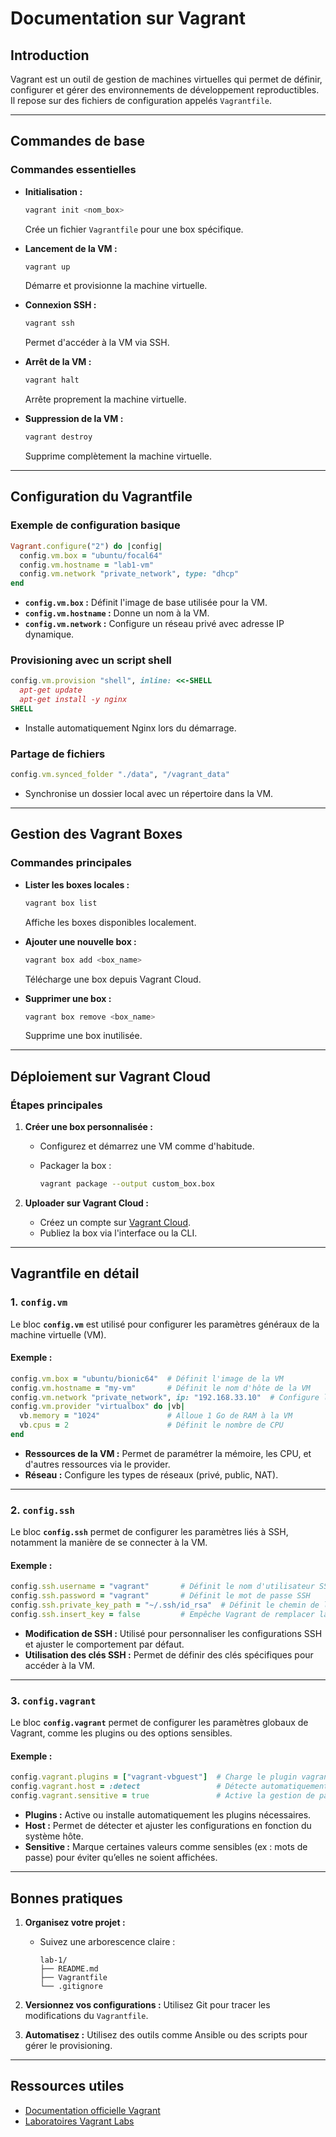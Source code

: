 # Documentation sur Vagrant

## Introduction

Vagrant est un outil de gestion de machines virtuelles qui permet de définir, configurer et gérer des environnements de développement reproductibles. Il repose sur des fichiers de configuration appelés `Vagrantfile`.

---

## Commandes de base

### Commandes essentielles

- **Initialisation :**

  ```bash
  vagrant init <nom_box>
  ```

  Crée un fichier `Vagrantfile` pour une box spécifique.

- **Lancement de la VM :**

  ```bash
  vagrant up
  ```

  Démarre et provisionne la machine virtuelle.

- **Connexion SSH :**

  ```bash
  vagrant ssh
  ```

  Permet d'accéder à la VM via SSH.

- **Arrêt de la VM :**

  ```bash
  vagrant halt
  ```

  Arrête proprement la machine virtuelle.

- **Suppression de la VM :**

  ```bash
  vagrant destroy
  ```

  Supprime complètement la machine virtuelle.

---

## Configuration du Vagrantfile

### Exemple de configuration basique

```ruby
Vagrant.configure("2") do |config|
  config.vm.box = "ubuntu/focal64"
  config.vm.hostname = "lab1-vm"
  config.vm.network "private_network", type: "dhcp"
end
```

- **`config.vm.box` :** Définit l'image de base utilisée pour la VM.
- **`config.vm.hostname` :** Donne un nom à la VM.
- **`config.vm.network` :** Configure un réseau privé avec adresse IP dynamique.

### Provisioning avec un script shell

```ruby
config.vm.provision "shell", inline: <<-SHELL
  apt-get update
  apt-get install -y nginx
SHELL
```

- Installe automatiquement Nginx lors du démarrage.

### Partage de fichiers

```ruby
config.vm.synced_folder "./data", "/vagrant_data"
```

- Synchronise un dossier local avec un répertoire dans la VM.

---

## Gestion des Vagrant Boxes

### Commandes principales

- **Lister les boxes locales :**

  ```bash
  vagrant box list
  ```

  Affiche les boxes disponibles localement.

- **Ajouter une nouvelle box :**

  ```bash
  vagrant box add <box_name>
  ```

  Télécharge une box depuis Vagrant Cloud.

- **Supprimer une box :**

  ```bash
  vagrant box remove <box_name>
  ```

  Supprime une box inutilisée.

---

## Déploiement sur Vagrant Cloud

### Étapes principales

1. **Créer une box personnalisée :**
   - Configurez et démarrez une VM comme d'habitude.
   - Packager la box :

     ```bash
     vagrant package --output custom_box.box
     ```

2. **Uploader sur Vagrant Cloud :**
   - Créez un compte sur [Vagrant Cloud](https://app.vagrantup.com/).
   - Publiez la box via l'interface ou la CLI.

---

## Vagrantfile en détail

### 1. `config.vm`

Le bloc **`config.vm`** est utilisé pour configurer les paramètres généraux de la machine virtuelle (VM).

#### Exemple :

```ruby
config.vm.box = "ubuntu/bionic64"  # Définit l'image de la VM
config.vm.hostname = "my-vm"       # Définit le nom d'hôte de la VM
config.vm.network "private_network", ip: "192.168.33.10"  # Configure le réseau privé
config.vm.provider "virtualbox" do |vb|
  vb.memory = "1024"               # Alloue 1 Go de RAM à la VM
  vb.cpus = 2                      # Définit le nombre de CPU
end
```

- **Ressources de la VM :** Permet de paramétrer la mémoire, les CPU, et d'autres ressources via le provider.
- **Réseau :** Configure les types de réseaux (privé, public, NAT).

---

### 2. `config.ssh`

Le bloc **`config.ssh`** permet de configurer les paramètres liés à SSH, notamment la manière de se connecter à la VM.

#### Exemple :

```ruby
config.ssh.username = "vagrant"       # Définit le nom d'utilisateur SSH
config.ssh.password = "vagrant"       # Définit le mot de passe SSH
config.ssh.private_key_path = "~/.ssh/id_rsa"  # Définit le chemin de la clé privée
config.ssh.insert_key = false         # Empêche Vagrant de remplacer la clé SSH par défaut
```

- **Modification de SSH :** Utilisé pour personnaliser les configurations SSH et ajuster le comportement par défaut.
- **Utilisation des clés SSH :** Permet de définir des clés spécifiques pour accéder à la VM.

---

### 3. `config.vagrant`

Le bloc **`config.vagrant`** permet de configurer les paramètres globaux de Vagrant, comme les plugins ou des options sensibles.

#### Exemple :

```ruby
config.vagrant.plugins = ["vagrant-vbguest"]  # Charge le plugin vagrant-vbguest
config.vagrant.host = :detect                 # Détecte automatiquement le système hôte
config.vagrant.sensitive = true               # Active la gestion de paramètres sensibles
```

- **Plugins :** Active ou installe automatiquement les plugins nécessaires.
- **Host :** Permet de détecter et ajuster les configurations en fonction du système hôte.
- **Sensitive :** Marque certaines valeurs comme sensibles (ex : mots de passe) pour éviter qu’elles ne soient affichées.

---

## Bonnes pratiques

1. **Organisez votre projet :**
   - Suivez une arborescence claire :

     ```text
     lab-1/
     ├── README.md
     ├── Vagrantfile
     └── .gitignore
     ```

2. **Versionnez vos configurations :**
   Utilisez Git pour tracer les modifications du `Vagrantfile`.

3. **Automatisez :**
   Utilisez des outils comme Ansible ou des scripts pour gérer le provisioning.

---

## Ressources utiles

- [Documentation officielle Vagrant](https://developer.hashicorp.com/vagrant)
- [Laboratoires Vagrant Labs](https://github.com/vagrant-labs-eazytrainings)
